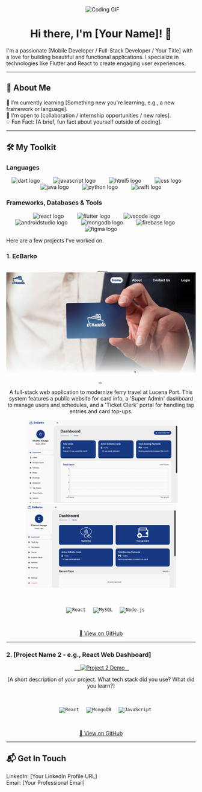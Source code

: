 <div align="center">
  <img height="180" src="https://media.giphy.com/media/M9gbBd9nbDrOTu1Mqx/giphy.gif" alt="Coding GIF" />
  <h1>Hi there, I'm [Your Name]! 👋</h1>
</div>

<p align="left">
I'm a passionate [Mobile Developer / Full-Stack Developer / Your Title] with a love for building beautiful and functional applications. I specialize in technologies like Flutter and React to create engaging user experiences.
</p>

---

## 🚀 About Me

<p align="left">
🌱 I’m currently learning [Something new you're learning, e.g., a new framework or language].
<br>
💼 I'm open to [collaboration / internship opportunities / new roles].
<br>
💡 Fun Fact: [A brief, fun fact about yourself outside of coding].
</p>

---
## 🛠 My Toolkit

### Languages
<div align="center">
  <img src="https://skillicons.dev/icons?i=dart" height="40" alt="dart logo"  />
  <img width="12" />
  <img src="https://skillicons.dev/icons?i=js" height="40" alt="javascript logo"  />
  <img width="12" />
  <img src="https://skillicons.dev/icons?i=html" height="40" alt="html5 logo"  />
  <img width="12" />
  <img src="https://skillicons.dev/icons?i=css" height="40" alt="css logo"  />
  <img width="12" />
  <img src="https://skillicons.dev/icons?i=java" height="40" alt="java logo"  />
  <img width="12" />
  <img src="https://skillicons.dev/icons?i=py" height="40" alt="python logo"  />
  <img width="12" />
  <img src="https://skillicons.dev/icons?i=swift" height="40" alt="swift logo"  />
</div>

### Frameworks, Databases & Tools
<div align="center">
  <img src="https://skillicons.dev/icons?i=react" height="40" alt="react logo"  />
  <img width="12" />
  <img src="https://skillicons.dev/icons?i=flutter" height="40" alt="flutter logo"  />
  <img width="12" />
  <img src="https://skillicons.dev/icons?i=vscode" height="40" alt="vscode logo"  />
  <img width="12" />
  <img src="https://skillicons.dev/icons?i=androidstudio" height="40" alt="androidstudio logo"  />
  <img width="12" />
  <img src="https://skillicons.dev/icons?i=mongodb" height="40" alt="mongodb logo"  />
  <img width="12" />
  <img src="https://skillicons.dev/icons?i=firebase" height="40" alt="firebase logo"  />
  <img width="12" />
  <img src="https://skillicons.dev/icons?i=figma" height="40" alt="figma logo"  />
</div>




Here are a few projects I've worked on.

### 1. EcBarko
<div align="center">
  <a href="[LINK-TO-YOUR-REPO-OR-LIVE-DEMO]">
        <img src="https://github.com/Erhn1/Erhn1/blob/main/assets/ecweb.gif?raw=true" alt="EcBarko Website Demo" width="600" />
  </a>
  <p>A full-stack web application to modernize ferry travel at Lucena Port. This system features a public website for card info, a 'Super Admin' dashboard to manage users and schedules, and a 'Ticket Clerk' portal for handling tap entries and card top-ups.</p>
  
  <img src="https://github.com/Erhn1/Erhn1/blob/main/assets/ecsadmin.png?raw=true" alt="EcBarko Super Admin Dashboard" width="400" />
  <img src="https://github.com/Erhn1/Erhn1/blob/main/assets/ectclerk.png?raw=true" alt="EcBarko Ticket Clerk Dashboard" width="400" />

  <p>
        <code><img src="https://img.shields.io/badge/React-61DAFB?style=flat&logo=react&logoColor=black" alt="React" /></code>
    <code><img src="https://img.shields.io/badge/MySQL-4479A1?style=flat&logo=mysql&logoColor=white" alt="MySQL" /></code>
    <code><img src="https://img.shields.io/badge/Node.js-339933?style=flat&logo=node.js&logoColor=white" alt="Node.js" /></code>
  </p>
  <p><a href="[LINK-TO-YOUR-REPO]">🔗 View on GitHub</a></p>
</div>

---

### 2. [Project Name 2 - e.g., React Web Dashboard]
<div align="center">
  <a href="[LINK-TO-YOUR-REPO-OR-LIVE-DEMO]">
    <img src="https://via.placeholder.com/600x300/121013/FFFFFF?text=Project+2+Screenshot" alt="Project 2 Demo" width="600" />
  </a>
  <p>[A short description of your project. What tech stack did you use? What did you learn?]</p>
  <p>
        <code><img src="https://img.shields.io/badge/React-61DAFB?style=flat&logo=react&logoColor=black" alt="React" /></code>
    <code><img src="https://img.shields.io/badge/MongoDB-47A248?style=flat&logo=mongodb&logoColor=white" alt="MongoDB" /></code>
    <code><img src="https://img.shields.io/badge/JavaScript-F7DF1E?style=flat&logo=javascript&logoColor=black" alt="JavaScript" /></code>
  </p>
  <p><a href="[LINK-TO-YOUR-REPO]">🔗 View on GitHub</a></p>
</div>

---

## 📬 Get In Touch

<p align="left">
LinkedIn: [Your LinkedIn Profile URL]
<br>
Email: [Your Professional Email]
</p>
